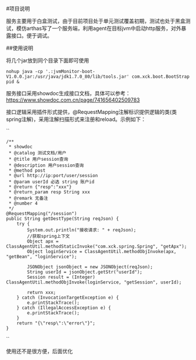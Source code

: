 #项目说明

服务主要用于白盒测试，由于目前项目处于单元测试覆盖初期，测试也处于黑盒测试，模仿arthas写了一个服务端，利用agent在目标jvm中启动http服务，对外暴露接口。便于调试。

##使用说明

将几个jar放到同个目录下面即可使用

``nohup java -cp '.:jvmMonitor-boot-V1.0.0.jar:/usr/java/jdk1.7.0_80/lib/tools.jar' com.xck.boot.BootStrap pid &``

服务接口采用showdoc生成接口文档，具体可以参考：https://www.showdoc.com.cn/page/741656402509783

接口逻辑采用插件形式提供，@RequestMapping注解标识提供逻辑的类(类spring注解)，采用注解扫描形式来注册和reload。示例如下：

``

    /**
     * showdoc
     * @catalog 测试文档/用户
     * @title 用户session查询
     * @description 用户session查询
     * @method post
     * @url http://ip:port/user/session
     * @param userId 必选 string 账户id
     * @return {"resp":"xxx"}
     * @return_param resp String xxx
     * @remark 无备注
     * @number 4
     */
    @RequestMapping("/session")
    public String getDestType(String reqJson) {
        try {
            System.out.println("接收请求: " + reqJson);
            //获取spring上下文
            Object apx = ClassAgentUtil.methodStaticInvoke("com.xck.spring.Spring", "getApx");
            Object loginService = ClassAgentUtil.methodObjInvoke(apx, "getBean", "loginService");

            JSONObject jsonObject = new JSONObject(reqJson);
            String userId = jsonObject.getStr("userId");
            Session result = (Integer) ClassAgentUtil.methodObjInvoke(loginService, "getSession", userId);

            return xxx;
        } catch (InvocationTargetException e) {
            e.printStackTrace();
        } catch (IllegalAccessException e) {
            e.printStackTrace();
        }
        return "{\"resp\":\"error\"}";
    }
    
``

使用还不是很方便，后面优化
